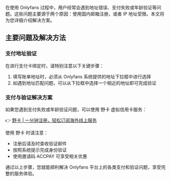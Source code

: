 在使用 Onlyfans 过程中，用户经常会遇到地址错误、支付失败或年龄验证等问题。这些问题主要源于两个原因：使用国内邮箱注册，或者 IP 地址受限。本文将为您详细介绍解决方案。

## 主要问题及解决方法

### 支付地址验证

在进行支付卡绑定时，请特别注意以下关键步骤：

1. 填写账单地址时，必须从 Onlyfans 系统提供的地址下拉框中进行选择
2. 如遇到地址匹配问题，可以从下拉框中选择一个相近的地址即可完成验证

### 支付与验证解决方案

如果您遇到支付失败或年龄验证问题，可以使用 野卡 虚拟信用卡服务：

👉 [野卡 | 一分钟注册，轻松订阅海外线上服务](https://bit.ly/bewildcard)

使用 野卡 时请注意：

- 注册后请及时查收验证邮件
- 按照系统提示完成身份验证
- 使用邀请码 ACCPAY 可享受相关优惠

通过以上步骤，您就能顺利解决 Onlyfans 平台上的各类支付和验证问题，享受完整的服务体验。
